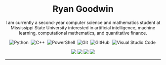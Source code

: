 <h1 align="center">Ryan Goodwin </h1>

<p align="center" width="150px"> I am currently a second-year computer science and mathematics student at Mississippi State University interested in artificial intelligence, machine learning, computational mathematics, and quantitative finance.</p>



<div align="center">

![Python](https://img.shields.io/badge/-Python-05122A?style=flat&logo=python)&nbsp;
![C++](https://img.shields.io/badge/-C++-05122A?style=flat&logo=C%2B%2B&logoColor=00599C)&nbsp;
![PowerShell](https://img.shields.io/badge/PowerShell-05122A?style=flat&logo=Powershell&logoColor=146fbf)&nbsp;
![Git](https://img.shields.io/badge/-Git-05122A?style=flat&logo=git)&nbsp;
![GitHub](https://img.shields.io/badge/-GitHub-05122A?style=flat&logo=github)&nbsp;
![Visual Studio Code](https://img.shields.io/badge/-Visual%20Studio%20Code-05122A?style=flat&logo=visual-studio-code&logoColor=007ACC)&nbsp;

</div>

<div align="center">
  

<a href="https://www.linkedin.com/in/ryan-goodwin-9846a3297/"><img src="https://img.shields.io/badge/Ryan_Goodwin-blue?style=for-the-badge&logo=Linkedin&logoColor=white"/></a>
<a href="mailto:ryangoodwin0818@gmail.com"><img src="https://img.shields.io/badge/ryangoodwin0818%40gmail.com-red?style=for-the-badge&logo=Gmail&logoColor=white"/></a>
<a href="https://codeforces.com/profile/Riv3n"><img src="https://img.shields.io/badge/Riv3n-425e99?style=for-the-badge&logo=Codeforces&logoColor=white"/></a>
<a href="https://leetcode.com/u/Riv3n/"><img src="https://img.shields.io/badge/Riv3n-orange?style=for-the-badge&logo=Leetcode&logoColor=white"/></a>
</div>

---
